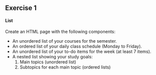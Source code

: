 ## Exercise 1

#### List
Create an HTML page with the following components:

* An unordered list of your courses for the semester.
* An ordered list of your daily class schedule (Monday to Friday).
* An unordered list of your to-do items for the week (at least 7 items).
* A nested list showing your study goals:
    1. Main topics (unordered list)
    2. Subtopics for each main topic (ordered lists)